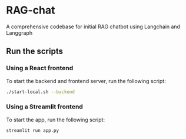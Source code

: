 # RAG-chat
A comprehensive codebase for initial RAG chatbot using Langchain and Langgraph

## Run the scripts
### Using a React frontend
To start the backend and frontend server, run the following script:
```bash
./start-local.sh --backend
```

### Using a Streamlit frontend
To start the app, run the following script:
```bash
streamlit run app.py
```